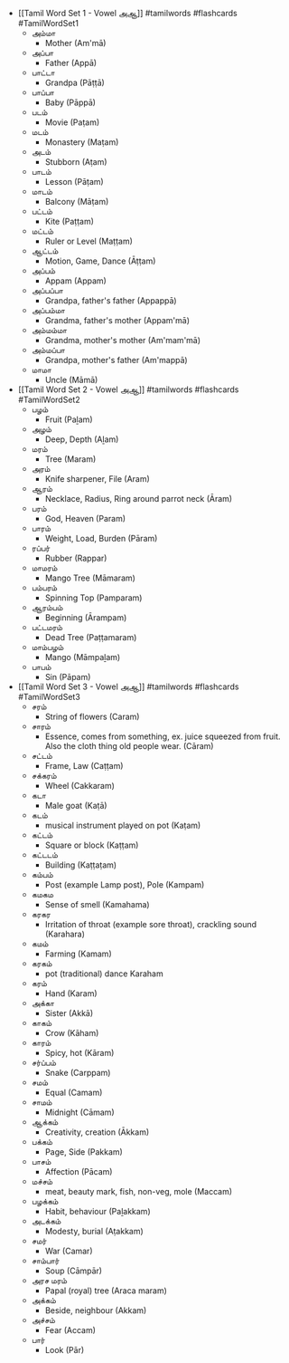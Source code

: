 - [[Tamil Word Set 1 - Vowel அஆ]] #tamilwords #flashcards #TamilWordSet1
    - அம்மா 
        - Mother (Am'mā)
    - அப்பா 
        - Father (Appā)
    - பாட்டா 
        - Grandpa (Pāṭṭā)
    - பாப்பா 
        - Baby (Pāppā)
    - படம் 
        - Movie (Paṭam)
    - மடம் 
        - Monastery (Maṭam)
    - அடம் 
        - Stubborn (Aṭam)
    - பாடம் 
        - Lesson (Pāṭam)
    - மாடம் 
        - Balcony (Māṭam)
    - பட்டம் 
        - Kite (Paṭṭam)
    - மட்டம் 
        - Ruler or Level (Maṭṭam)
    - ஆட்டம் 
        - Motion, Game, Dance (Āṭṭam)
    - அப்பம் 
        - Appam (Appam)
    - அப்பப்பா 
        - Grandpa, father's father (Appappā)
    - அப்பம்மா 
        - Grandma, father's mother (Appam'mā)
    - அம்மம்மா 
        - Grandma, mother's mother (Am'mam'mā)
    - அம்மப்பா 
        - Grandpa, mother's father (Am'mappā)
    - மாமா 
        - Uncle (Māmā)
- [[Tamil Word Set 2 - Vowel அஆ]] #tamilwords #flashcards #TamilWordSet2
    - பழம் 
        - Fruit (Paḻam)
    - அழம் 
        - Deep, Depth (Aḻam)
    - மரம் 
        - Tree (Maram)
    - அரம் 
        - Knife sharpener, File (Aram)
    - ஆரம் 
        - Necklace, Radius, Ring around parrot neck (Āram)
    - பரம் 
        - God, Heaven (Param)
    - பாரம் 
        - Weight, Load, Burden (Pāram)
    - ரப்பர் 
        - Rubber (Rappar)
    - மாமரம் 
        - Mango Tree (Māmaram)
    - பம்பரம் 
        - Spinning Top (Pamparam)
    - ஆரம்பம் 
        - Beginning (Ārampam)
    - பட்டமரம் 
        - Dead Tree (Paṭṭamaram)
    - மாம்பழம் 
        - Mango (Māmpaḻam)
    - பாபம் 
        - Sin (Pāpam)
- [[Tamil Word Set 3 - Vowel அஆ]] #tamilwords #flashcards #TamilWordSet3
    - சரம் 
        - String of flowers (Caram)
    - சாரம் 
        - Essence, comes from something, ex. juice squeezed from fruit. Also the cloth thing old people wear. (Cāram)
    - சட்டம் 
        - Frame, Law (Caṭṭam)
    - சக்கரம் 
        - Wheel (Cakkaram)
    - கடா 
        - Male goat (Kaṭā)
    - கடம் 
        - musical instrument played on pot (Kaṭam)
    - கட்டம் 
        - Square or block (Kaṭṭam)
    - கட்டடம் 
        - Building (Kaṭṭaṭam)
    - கம்பம் 
        - Post (example Lamp post), Pole (Kampam)
    - கமகம 
        - Sense of smell (Kamahama)
    - கரகர 
        - Irritation of throat (example sore throat), crackling sound (Karahara)
    - கமம் 
        - Farming (Kamam)
    - கரகம் 
        - pot (traditional) dance Karaham
    - கரம் 
        - Hand (Karam)
    - அக்கா 
        - Sister (Akkā)
    - காகம் 
        - Crow (Kāham)
    - காரம் 
        - Spicy, hot (Kāram)
    - சர்ப்பம் 
        - Snake (Carppam)
    - சமம் 
        - Equal (Camam)
    - சாமம் 
        - Midnight (Cāmam)
    - ஆக்கம் 
        - Creativity, creation (Ākkam)
    - பக்கம் 
        - Page, Side (Pakkam)
    - பாசம் 
        - Affection (Pācam)
    - மச்சம் 
        - meat, beauty mark, fish, non-veg, mole (Maccam)
    - பழக்கம் 
        - Habit, behaviour (Paḻakkam)
    - அடக்கம் 
        - Modesty, burial (Aṭakkam)
    - சமர் 
        - War (Camar)
    - சாம்பார் 
        - Soup (Cāmpār)
    - அரச மரம் 
        - Papal (royal) tree (Araca maram)
    - அக்கம் 
        - Beside, neighbour (Akkam)
    - அச்சம் 
        - Fear (Accam)
    - பார் 
        - Look (Pār)
